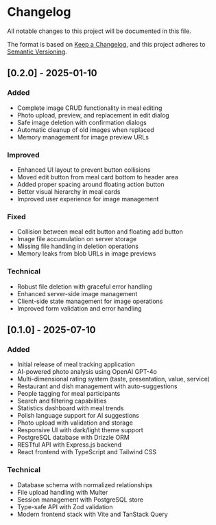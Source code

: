 # Changelog

All notable changes to this project will be documented in this file.

The format is based on [Keep a Changelog](https://keepachangelog.com/en/1.0.0/),
and this project adheres to [Semantic Versioning](https://semver.org/spec/v2.0.0.html).

## [0.2.0] - 2025-01-10

### Added
- Complete image CRUD functionality in meal editing
- Photo upload, preview, and replacement in edit dialog
- Safe image deletion with confirmation dialogs
- Automatic cleanup of old images when replaced
- Memory management for image preview URLs

### Improved
- Enhanced UI layout to prevent button collisions
- Moved edit button from meal card bottom to header area
- Added proper spacing around floating action button
- Better visual hierarchy in meal cards
- Improved user experience for image management

### Fixed
- Collision between meal edit button and floating add button
- Image file accumulation on server storage
- Missing file handling in deletion operations
- Memory leaks from blob URLs in image previews

### Technical
- Robust file deletion with graceful error handling
- Enhanced server-side image management
- Client-side state management for image operations
- Improved form validation and error handling

## [0.1.0] - 2025-07-10

### Added
- Initial release of meal tracking application
- AI-powered photo analysis using OpenAI GPT-4o
- Multi-dimensional rating system (taste, presentation, value, service)
- Restaurant and dish management with auto-suggestions
- People tagging for meal participants
- Search and filtering capabilities
- Statistics dashboard with meal trends
- Polish language support for AI suggestions
- Photo upload with validation and storage
- Responsive UI with dark/light theme support
- PostgreSQL database with Drizzle ORM
- RESTful API with Express.js backend
- React frontend with TypeScript and Tailwind CSS

### Technical
- Database schema with normalized relationships
- File upload handling with Multer
- Session management with PostgreSQL store
- Type-safe API with Zod validation
- Modern frontend stack with Vite and TanStack Query